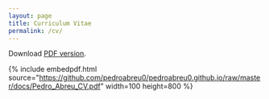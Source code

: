 ```yaml
---
layout: page
title: Curriculum Vitae
permalink: /cv/
---
```


Download [PDF version](https://github.com/pedroabreu0/pedroabreu0.github.io/raw/master/docs/Pedro_Abreu_CV.pdf). 

{% include embedpdf.html source="https://github.com/pedroabreu0/pedroabreu0.github.io/raw/master/docs/Pedro_Abreu_CV.pdf" width=100 height=800 %}
